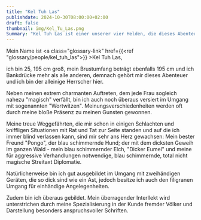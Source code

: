 ```yaml
---
title: "Kel Tuh Las"
publishdate: 2024-10-30T08:00:00+02:00
draft: false
thumbnail: img/Kel_Tu_Las.png
Summary: "Kel Tuh Las ist einer unserer vier Helden, die dieses Abenteuer bestreiten. Mit ausgeprägten magischen Fähigkeiten, aufgepumpten Muskeln und einem haarscharfen Verstand kann er vielen Feinden das Fürchten lehren. Sein Hang dazu unüberlegt irgendwelche Dinge zu tun und alles anzuflirten, was bei drei nicht auf dem Baum ist versetzt allerdings auf des Öfteren seine Freunde in Angst und Schrecken."
---
```


Mein Name ist <a class="glossary-link" href={{<ref "glossary/people/kel_tuh_las">}} >Kel Tuh Las</a>,

ich bin 25, 195 cm groß, mein Brustumfang beträgt ebenfalls 195 cm und ich Bankdrücke mehr als alle anderen, demnach gehört mir dieses Abenteuer und ich bin der alleinige Herrscher hier.

Neben meinen extrem charmanten Auftreten, dem jede Frau sogleich nahezu "magisch" verfällt, bin ich auch noch überaus versiert im Umgang mit sogenannten "Wortwitzen". Meinungsverschiedenheiten werden oft durch meine bloße Präsenz zu meinen Gunsten gewonnen.

Meine treue Weggefährten, die mir schon in einigen Schlachten und kniffligen Situationen mit Rat und Tat zur Seite standen und auf die ich immer blind verlassen kann, sind mir sehr ans Herz gewachsen: Mein bester Freund "Pongo", der blau schimmernde Hund; der mit dem dicksten Geweih im ganzen Wald - mein blau schimmernder Elch, "Dicker Eumel" und meine für aggressive Verhandlungen notwendige, blau schimmernde, total nicht magische Streitaxt Diplomatie.

Natürlicherweise bin ich gut ausgebildet im Umgang mit zweihändigen Geräten, die so dick sind wie ein Ast, jedoch besitze ich auch den filigranen Umgang für einhändige Angelegenheiten.

Zudem bin ich überaus gebildet. Mein überragender Interllekt wird unterstrichen durch meine Spezialisierung in der Kunde fremder Völker und Darstellung besonders anspruchsvoller Schriften.
